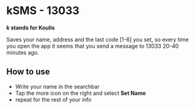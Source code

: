 # kSMS - 13033

**k stands for Koulis**

Saves your name, address and the last code [1-6] you set, so every time you open the
app it seems that you send a message to 13033 20-40 minutes ago.

## How to use

- Write your name in the searchbar
- Tap the more icon on the right and select **Set Name**
- repeat for the rest of your info
